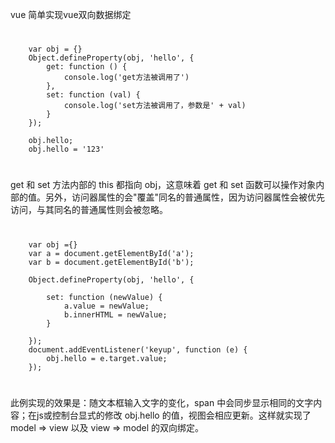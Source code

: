 vue
简单实现vue双向数据绑定
#
        var obj = {}
        Object.defineProperty(obj, 'hello', {
            get: function () {
                console.log('get方法被调用了')
            },
            set: function (val) {
                console.log('set方法被调用了，参数是' + val)
            }
        });

        obj.hello;
        obj.hello = '123'
#


get 和 set 方法内部的 this 都指向 obj，这意味着 get 和 set 函数可以操作对象内部的值。另外，访问器属性的会"覆盖"同名的普通属性，因为访问器属性会被优先访问，与其同名的普通属性则会被忽略。


#
		var obj ={}
		var a = document.getElementById('a');
		var b = document.getElementById('b');

		Object.defineProperty(obj, 'hello', {
			
			set: function (newValue) {
				a.value = newValue;
				b.innerHTML = newValue;
			}

		});
		document.addEventListener('keyup', function (e) {
			obj.hello = e.target.value;
		});
#
此例实现的效果是：随文本框输入文字的变化，span 中会同步显示相同的文字内容；在js或控制台显式的修改 obj.hello 的值，视图会相应更新。这样就实现了 model => view 以及 view => model 的双向绑定。
